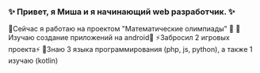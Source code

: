 ### ✨ Привет, я Миша и я начинающий web разработчик. ✨
🔭Сейчас я работаю на проектом "Математические олимпиады" 🔭
🌱Изучаю создание приложений на android🌱
⚡Забросил 2 игровых проекта⚡
💬Знаю 3 языка программирования (php, js, python), а также 1 изучаю (kotlin)
<!--
**mi6e4ka/mi6e4ka** is a ✨ _special_ ✨ repository because its `README.md` (this file) appears on your GitHub profile.

Here are some ideas to get you started:

- 🔭 I’m currently working on ...
- 🌱 I’m currently learning ...
- 👯 I’m looking to collaborate on ...
- 🤔 I’m looking for help with ...
- 💬 Ask me about ...
- 📫 How to reach me: ...
- 😄 Pronouns: ...
- ⚡ Fun fact: ...
-->
